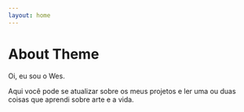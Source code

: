 ```yaml
---
layout: home
---
```

# About Theme

Oi, eu sou o Wes. 

Aqui você pode se atualizar sobre os meus projetos e ler uma ou duas coisas que aprendi sobre arte e a vida.

